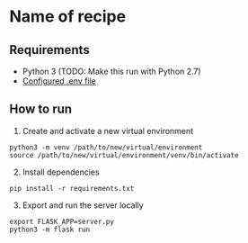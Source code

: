 # Name of recipe

## Requirements
* Python 3 (TODO: Make this run with Python 2.7)
* [Configured .env file](../README.md)


## How to run

1. Create and activate a new virtual environment

```
python3 -m venv /path/to/new/virtual/environment
source /path/to/new/virtual/environment/venv/bin/activate
```
2. Install dependencies

```
pip install -r requirements.txt
```

3. Export and run the server locally

```
export FLASK_APP=server.py
python3 -m flask run
```